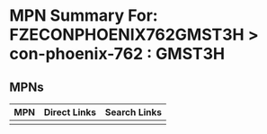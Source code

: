 



# MPN Summary For: FZECONPHOENIX762GMST3H > con-phoenix-762 : GMST3H

## MPNs
  

|MPN|Direct Links|Search Links|
| :--- | :--- | :--- |
||||
